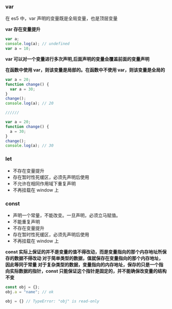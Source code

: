 ### var

在 es5 中，var 声明的变量既是全局变量，也是顶层变量

**var 存在变量提升**

```js
var a;
console.log(a); // undefined
var a = 10;
```

**var 可以对一个变量进行多次声明,后面声明的变量会覆盖前面的变量声明**

**在函数中使用 var，则该变量是局部的。在函数中不使用 var，则该变量是全局的**

```js
var a = 20;
function change() {
  var a = 30;
}
change();
console.log(a); // 20

//////

var a = 20;
function change() {
  a = 30;
}
change();
console.log(a); // 30
```

### let

- 不存在变量提升
- 存在暂时性死缓区，必须先声明后使用
- 不允许在相同作用域下重复声明
- 不再挂载在 window 上

### const

- 声明一个常量，不能改变。一旦声明，必须立马赋值。
- 不能重复声明
- 不存在变量提升
- 存在暂时性死缓区，必须先声明后使用
- 不再挂载在 window 上

**const 实际上保证的并不是变量的值不得改动，而是变量指向的那个内存地址所保存的数据不得改动
对于简单类型的数据，值就保存在变量指向的那个内存地址，因此等同于常量
对于复杂类型的数据，变量指向的内存地址，保存的只是一个指向实际数据的指针，const 只能保证这个指针是固定的，并不能确保改变量的结构不变**

```js
const obj = {};
obj.a = "name"; // ok

obj = {} // TypeError: "obj" is read-only
```
